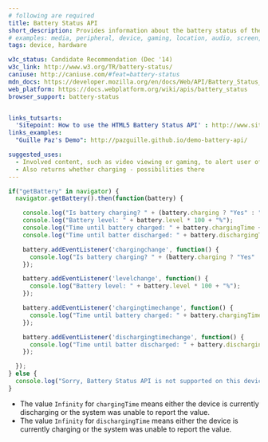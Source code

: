 ```yaml
---
# following are required
title: Battery Status API
short_description: Provides information about the battery status of the hosting device.
# examples: media, peripheral, device, gaming, location, audio, screen,
tags: device, hardware

w3c_status: Candidate Recommendation (Dec '14)
w3c_link: http://www.w3.org/TR/battery-status/
caniuse: http://caniuse.com/#feat=battery-status
mdn_docs: https://developer.mozilla.org/en/docs/Web/API/Battery_Status_API
web_platform: https://docs.webplatform.org/wiki/apis/battery_status
browser_support: battery-status


links_tutsarts:
  'Sitepoint: How to use the HTML5 Battery Status API' : http://www.sitepoint.com/html5-battery-status-api/
links_examples:
  "Guille Paz's Demo": http://pazguille.github.io/demo-battery-api/

suggested_uses:
  - Involved content, such as video viewing or gaming, to alert user of low battery.
  - Also returns whether charging - possibilities there
---
```



```js
if("getBattery" in navigator) {
  navigator.getBattery().then(function(battery) {

    console.log("Is battery charging? " + (battery.charging ? "Yes" : "No"));
    console.log("Battery level: " + battery.level * 100 + "%");
    console.log("Time until battery charged: " + battery.chargingTime + " seconds");
    console.log("Time until batter discharged: " + battery.dischargingTime + " seconds");

    battery.addEventListener('chargingchange', function() {
      console.log("Is battery charging? " + (battery.charging ? "Yes" : "No"));
    });

    battery.addEventListener('levelchange', function() {
      console.log("Battery level: " + battery.level * 100 + "%");
    });

    battery.addEventListener('chargingtimechange', function() {
      console.log("Time until battery charged: " + battery.chargingTime + " seconds");
    });

    battery.addEventListener('dischargingtimechange', function() {
      console.log("Time until batter discharged: " + battery.dischargingTime + " seconds");
    });

  });
} else {
  console.log("Sorry, Battery Status API is not supported on this device.");
}

```
- The value `Infinity` for `chargingTime` means either the device is currently discharging or the system was unable to report the value.
- The value `Infinity` for `dischargingTime` means either the device is currently charging or the system was unable to report the value.